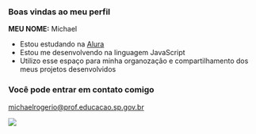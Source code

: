### Boas vindas ao meu perfil

**MEU NOME:** Michael

- Estou estudando na [Alura](https://www.alurastart.com.br/)
- Estou me desenvolvendo na linguagem JavaScript
- Utilizo esse espaço para minha organozação e compartilhamento dos meus projetos desenvolvidos

### Você pode entrar em contato comigo

michaelrogerio@prof.educacao.sp.gov.br



![](https://media1.tenor.com/m/mCiM7CmGGI4AAAAC/naruto.gif)









